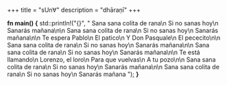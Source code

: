 +++
title = "sUn∀"
description = "dhāraṇī"
+++

**fn main() {**
std::println!("{}", "
Sana sana colita de rana\n Si no sanas hoy\n Sanarás mañana\n\n
Sana sana colita de rana\n Si no sanas hoy\n Sanarás mañana\n\n
Te espera Pablo\n El patico\n Y Don Pasquale\n El pececito\n\n
Sana sana colita de rana\n Si no sanas hoy\n Sanarás mañana\n\n
Sana sana colita de rana\n Si no sanas hoy\n Sanarás mañana\n\n
Te está llamando\n Lorenzo, el loro\n Para que vuelvas\n A tu pozo\n\n
Sana sana colita de rana\n Si no sanas hoy\n Sanarás mañana\n\n
Sana sana colita de rana\n Si no sanas hoy\n Sanarás mañana
")[;](https://ghsable.github.io/links/)
**}**
